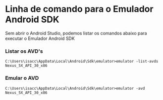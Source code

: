 # Linha de comando para o Emulador Android SDK

Sem abrir o Android Studio, podemos listar os comandos abaixo para executar o Emulador Android SDK 

### Listar os AVD's

```
C:\Users\isacc\AppData\Local\Android\Sdk\emulator>emulator -list-avds
Nexus_5X_API_30_x86
```

### Emular o AVD
```
C:\Users\isacc\AppData\Local\Android\Sdk\emulator>emulator -avd Nexus_5X_API_30_x86
```

